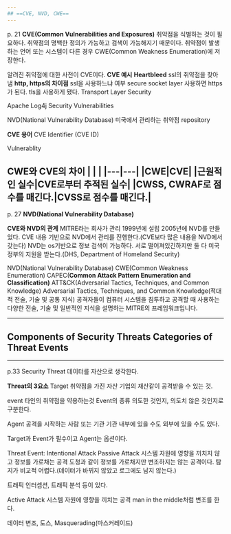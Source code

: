 ```yaml
---
## ==CVE, NVD, CWE==
---
```

p. 21
**CVE(Common Vulnerabilities and Exposures)**
취약점을 식별하는 것이 필요하다. 취약점의 명백한 정의가 가능하고 검색이 가능해지기 때문이다.
취약점이 발생하는 언어 또는 시스템이 다른 경우 CWE(Common Weakness Enumeration)에 저장한다.
  
알려진 취약점에 대한 사전이 CVE이다.
**CVE 예시**
**Heartbleed**
ssl의 취약점을 찾아냄
**http, https의 차이점**
ssl을 사용하느냐 여부
secure socket layer
사용하면 https가 된다.
tls을 사용하게 됐다.
Transport Layer Security
  
Apache Log4j Security Vulnerabilities
  
NVD(National Vulnerability Database)
미국에서 관리하는 취약점 repository
  
**CVE 용어**
CVE Identifier (CVE ID)
  
Vulnerablity
  
**CWE와 CVE의 차이**
|   |   |
|---|---|
|CWE|CVE|
|근원적인 실수|CVE로부터 추적된 실수|
|CWSS, CWRAF로 점수를 매긴다.|CVSS로 점수를 매긴다.|
---
p. 27
**NVD(National Vulnerability Database)**
  
**CVE와 NVD의 관계**
MITRE라는 회사가 관리
1999년에 설립
2005년에 NVD를 만들었다.
CVE 내용 기반으로 NVD에서 관리를 진행한다.(CVE보다 많은 내용을 NVD에서 갖는다)
NVD는 os기반으로 정보 검색이 가능하다.
서로 떨어져있긴하지만 둘 다 미국 정부의 지원을 받는다.(DHS, Department of Homeland Security)
  
NVD(National Vulnerability Database)
CWE(Common Weakness Enumeration)
CAPEC(**Common Attack Pattern Enumeration and Classification)**
ATT&CK(Adversarial Tactics, Techniques, and Common Knowledge)
Adversarial Tactics, Techniques, and Common Knowledge(적대적 전술, 기술 및 공통 지식)
공격자들이 컴퓨터 시스템을 침투하고 공격할 때 사용하는 다양한 전술, 기술 및 일반적인 지식을 설명하는 MITRE의 프레임워크입니다.
  
---
## Components of Security Threats Categories of Threat Events
---
p.33
Security Threat
데이터를 자산으로 생각한다.
  
**Threat의 3요소**
Target
취약점을 가진 자산
기업의 재산같이 공격받을 수 있는 것.
  
event
타인의 취약점을 약용하는것
Event의 종류
의도한 것인지, 의도치 않은 것인지로 구분한다.
  
Agent
공격을 시작하는 사람 또는 기관
기관 내부에 있을 수도 외부에 있을 수도 있다.
  
Target과 Event가 필수이고 Agent는 옵션이다.
  
Threat Event: Intentional Attack
Passive Attack
시스템 자원에 영향을 끼치지 않고 정보를 가로채는 공격
도청과 같이 정보를 가로채지만 변조하지는 않는 공격이다.
탐지가 비교적 어렵다.(데이터가 바뀌지 않았고 로그에도 남지 않는다.)
  
트래픽 인터셉션, 트래픽 분석 등이 있다.
  
Active Attack
시스템 자원에 영향을 끼치는 공격
man in the middle처럼 변조를 한다.
  
데이터 변조, 도스, Masquerading(마스커레이드)